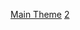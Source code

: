 [Main Theme](https://www.beepbox.co/#9n31s0kbl01e01t1ga7g0fj07r1i0o432T0v3u10f0qg01d04w2h0E0T1v3u16f0q00d03A0F0B0Q0000Pff00E1617T0v2u13f10o5q00d03w5h1E0T2v1u15f10w4qw02d03w0E0bcPcPc000000h4h4g0000014wch0000004h4h4000000p223kQu6feUIGaCnEzwienI8Wrif8OxqhqEzH5GI5G15jbH2Q4t17ghQ4t17gbgkQ4t17ga0FBQA6CzWG5PYGKOH0EeInaOXIHb5PhsPoGOCqfH1tWImGQX-u8R2Rl2FE_hsI00)
[2](https://www.beepbox.co/#9n31s0kbl00e06t1ga7g0fj07r3i0o432T0v3u10f0qg01d04w2h0E0T1v3u16f0q00d03A0F0B0Q0000Pff00E1617T0v2u13f10o5q00d03w5h1E0T2v4u15f10w4qw02d03w0E0bcPcPc000000h4h4g0000014wch0000004h4h4000000p22DkQu6feUIGaCnEzwienI8Wrif8OxqhqEzH5GI5G15jbH2Q4t17ghQ4t17gbgkQ4t17ga0FBQA6CzWG5PYGKOH0EeInaOXIHb5PhsPoGOCqfH1tWImGQX-u8R2Rl2FE_hsI5chUaw9cE0bgsHgbgbAxk1k1k1k1k1p0Kg5g40)
